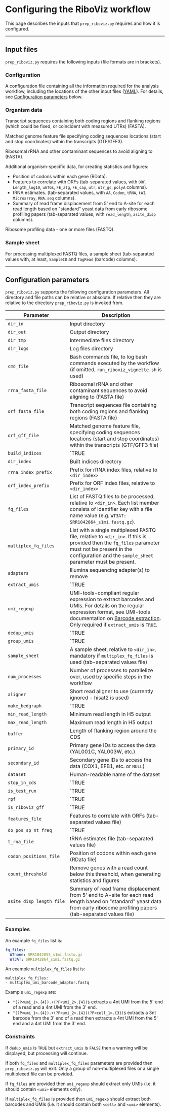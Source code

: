 # Configuring the RiboViz workflow

This page describes the inputs that `prep_riboviz.py` requires and how it is configured.

---

## Input files

`prep_riboviz.py` requires the following inputs (file formats are in brackets).

### Configuration

A configuration file containing all the information required for the analysis workflow, including the locations of the other input files ([YAML](http://www.yaml.org/)). For details, see [Configuration parameters](#configuration-parameters) below.

### Organism data

Transcript sequences containing both coding regions and flanking regions (which could be fixed, or coincident with measured UTRs) (FASTA).

Matched genome feature file  specifying coding sequences locations (start and stop coordinates) within the transcripts (GTF/GFF3).

Ribosomal rRNA and other contaminant sequences to avoid aligning to (FASTA).

Additional organism-specific data, for creating statistics and figures:

* Position of codons within each gene (RData).
* Features to correlate with ORFs (tab-separated values, with `ORF`, `Length_log10`, `uATGs`, `FE_atg`, `FE_cap`, `utr`, `utr_gc`, `polyA` columns).
* tRNA estimates. (tab-separated values, with `AA`, `Codon`, `tRNA`, `tAI`, `Microarray`, `RNA.seq` columns).
* Summary of read frame displacement from 5' end to A-site for each read length based on "standard" yeast data from early ribosome profiling papers (tab-separated values, with `read_length`, `asite_disp` columns).

Ribosome profiling data - one or more files (FASTQ).

### Sample sheet

For processing multiplexed FASTQ files, a sample sheet (tab-separated values with, at least, `SampleID` and `TagRead` (barcode) columns).

---

## Configuration parameters

`prep_riboviz.py` supports the following configuration parameters. All directory and file paths can be relative or absolute. If relative then they are relative to the directory `prep_riboviz.py` is invoked from.

| Parameter | Description |
| --------- | ----------- |
| `dir_in` | Input directory |
| `dir_out` | Output directory |
| `dir_tmp` | Intermediate files directory |
| `dir_logs` | Log files directory |
| `cmd_file` | Bash commands file, to log bash commands executed by the workflow (if omitted, `run_riboviz_vignette.sh` is used) |
| `rrna_fasta_file` | Ribosomal rRNA and other contaminant sequences to avoid aligning to (FASTA file) |
| `orf_fasta_file` | Transcript sequences file containing both coding regions and flanking regions (FASTA file) |
| `orf_gff_file` | Matched genome feature file, specifying coding sequences locations (start and stop coordinates) within the transcripts (GTF/GFF3 file) |
| `build_indices` | `TRUE|FALSE`, rebuild indices from FASTA files? |
| `dir_index` | Built indices directory |
| `rrna_index_prefix` | Prefix for rRNA index files, relative to `<dir_index>` |
| `orf_index_prefix` | Prefix for ORF index files, relative to `<dir_index>` |
| `fq_files` |  List of FASTQ files to be processed, relative to `<dir_in>`. Each list member consists of identifier key with a file name value (e.g. `WT3AT: SRR1042864_s1mi.fastq.gz`). | 
| `multiplex_fq_files` | List with a single multiplexed FASTQ file, relative to `<dir_in>`. If this is provided then the `fq_files` parameter must not be present in the configuration and the `sample_sheet` parameter must be present. |
| `adapters` | Illumina sequencing adapter(s) to remove |
| `extract_umis` | `TRUE|FALSE`, extract UMIs after adapter trimming? |
| `umi_regexp` | UMI-tools-compliant regular expression to extract barcodes and UMIs. For details on the regular expression format, see UMI-tools documentation on [Barcode extraction](https://umi-tools.readthedocs.io/en/latest/reference/extract.html#barcode-extraction). Only required if `extract_umis` is `TRUE`. |
| `dedup_umis` | `TRUE|FALSE`, deduplicate reads using UMI-tools? |
| `group_umis` | `TRUE|FALSE`, summarise UMI groups both pre- and post-deduplication, using UMI-tools? Useful for debugging. |
| `sample_sheet` | A sample sheet, relative to `<dir_in>`, mandatory if `multiplex_fq_files` is used (tab-separated values file) |
| `num_processes` | Number of processes to parallelize over, used by specific steps in the workflow |
| `aligner` | Short read aligner to use (currently ignored - hisat2 is used) |
| `make_bedgraph` | `TRUE|FALSE`, output bedgraph data files in addition to H5 files? |
| `min_read_length` | Minimum read length in H5 output |
| `max_read_length` | Maximum read length in H5 output |
| `buffer` | Length of flanking region around the CDS |
| `primary_id` | Primary gene IDs to access the data (YAL001C, YAL003W, etc.) |
| `secondary_id` | Secondary gene IDs to access the data (COX1, EFB1, etc. or `NULL`) |
| `dataset` | Human-readable name of the dataset |
| `stop_in_cds` | `TRUE|FALSE`, are stop codons part of the CDS annotations in GFF? |
| `is_test_run` | `TRUE|FALSE`, is this a test run? (unused) |
| `rpf` | `TRUE|FALSE`, is the dataset an RPF or mRNA dataset? |
| `is_riboviz_gff` | `TRUE|FALSE`, does the GFF file contain 3 elements per gene - UTR5, CDS, and UTR3? |
| `features_file` | Features to correlate with ORFs (tab-separated values file) |
| `do_pos_sp_nt_freq` | `TRUE|FALSE`, calculate position-specific nucleotide freqeuency? |
| `t_rna_file` | tRNA estimates file (tab-separated values file) |
| `codon_positions_file` | Position of codons within each gene (RData file) |
| `count_threshold` | Remove genes with a read count below this threshold, when generating statistics and figures |
| `asite_disp_length_file` | Summary of read frame displacement from 5' end to A-site for each read length based on "standard" yeast data from early ribosome profiling papers (tab-separated values file) |

### Examples

An example `fq_files` list is:

```yaml
fq_files:
  WTnone: SRR1042855_s1mi.fastq.gz
  WT3AT: SRR1042864_s1mi.fastq.gz
```

An example `multiplex_fq_files` list is:

```
multiplex_fq_files:
- multiplex_umi_barcode_adaptor.fastq
```

Example `umi_regexp` are:

* `^(?P<umi_1>.{4}).+(?P<umi_2>.{4})$` extracts a 4nt UMI from the 5' end of a read and a 4nt UMI from the 3' end.
* `^(?P<umi_1>.{4}).+(?P<umi_2>.{4})(?P<cell_1>.{3})$` extracts a 3nt barcode from the 3' end of a read then extracts a 4nt UMI from the 5' end and a 4nt UMI from the 3' end.

### Constraints

If `dedup_umis` is `TRUE` but `extract_umis` is `FALSE` then a warning will be displayed, but processing will continue.

If both `fq_files` and `multiplex_fq_files` parameters are provided then `prep_riboviz.py` will exit. Only a group of non-multiplexed files or a single multiplexed file can be provided.

If `fq_files` are provided then `umi_regexp` should extract only UMIs (i.e. it should contain `<umi>` elements only).

If `multiplex_fq_files` is provided then `umi_regexp` should extract both barcodes and UMIs (i.e. it should contain both `<cell>` and `<umi>` elements).

